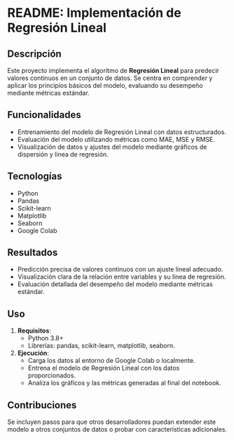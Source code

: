 # README: Implementación de Regresión Lineal

## Descripción
Este proyecto implementa el algoritmo de **Regresión Lineal** para predecir valores continuos en un conjunto de datos. Se centra en comprender y aplicar los principios básicos del modelo, evaluando su desempeño mediante métricas estándar.

## Funcionalidades
- Entrenamiento del modelo de Regresión Lineal con datos estructurados.
- Evaluación del modelo utilizando métricas como MAE, MSE y RMSE.
- Visualización de datos y ajustes del modelo mediante gráficos de dispersión y línea de regresión.

## Tecnologías
- Python
- Pandas
- Scikit-learn
- Matplotlib
- Seaborn
- Google Colab

## Resultados
- Predicción precisa de valores continuos con un ajuste lineal adecuado.
- Visualización clara de la relación entre variables y su línea de regresión.
- Evaluación detallada del desempeño del modelo mediante métricas estándar.

## Uso
1. **Requisitos**:
   - Python 3.8+
   - Librerías: pandas, scikit-learn, matplotlib, seaborn.
2. **Ejecución**:
   - Carga los datos al entorno de Google Colab o localmente.
   - Entrena el modelo de Regresión Lineal con los datos proporcionados.
   - Analiza los gráficos y las métricas generadas al final del notebook.

## Contribuciones
Se incluyen pasos para que otros desarrolladores puedan extender este modelo a otros conjuntos de datos o probar con características adicionales.
